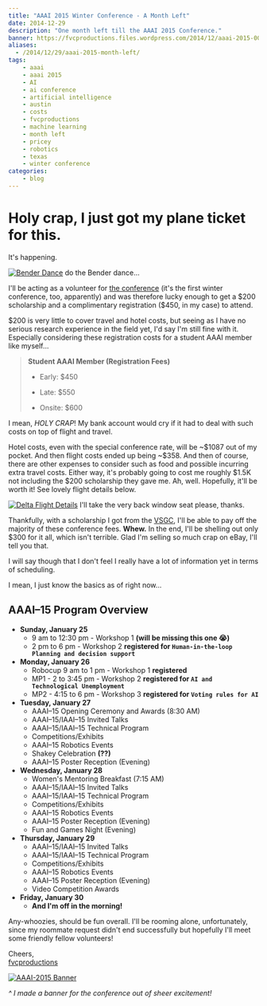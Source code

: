 ```yaml
---
title: "AAAI 2015 Winter Conference - A Month Left"
date: 2014-12-29
description: "One month left till the AAAI 2015 Conference."
banner: https://fvcproductions.files.wordpress.com/2014/12/aaai-2015-001.jpg
aliases:
  - /2014/12/29/aaai-2015-month-left/
tags:
    - aaai
    - aaai 2015
    - AI
    - ai conference
    - artificial intelligence
    - austin
    - costs
    - fvcproductions
    - machine learning
    - month left
    - pricey
    - robotics
    - texas
    - winter conference
categories:
    - blog
---
```


# Holy crap, I just got my plane ticket for this.

It's happening.

[![Bender Dance](https://fc07.deviantart.net/fs71/f/2011/176/b/2/triple_bender_dance_by_aspellgoof-d3jxffk.gif)](https://fc07.deviantart.net/fs71/f/2011/176/b/2/triple_bender_dance_by_aspellgoof-d3jxffk.gif) do the Bender dance...

I'll be acting as a volunteer for [the conference](https://www.aaai.org/Conferences/AAAI/aaai15.php 'AAAI 2015 Winter Conference') (it's the first winter conference, too, apparently) and was therefore lucky enough to get a \$200 scholarship and a complimentary registration (\$450, in my case) to attend.

\$200 is very little to cover travel and hotel costs, but seeing as I have no serious research experience in the field yet, I'd say I'm still fine with it. Especially considering these registration costs for a student AAAI member like myself...

> **Student AAAI Member (Registration Fees)**
>
> - Early: \$450
>
> - Late: \$550
>
> - Onsite: \$600

I mean, _HOLY CRAP_! My bank account would cry if it had to deal with such costs on top of flight and travel.

Hotel costs, even with the special conference rate, will be \~\$1087 out of my pocket. And then flight costs ended up being \~\$358. And then of course, there are other expenses to consider such as food and possible incurring extra travel costs. Either way, it's probably going to cost me roughly \$1.5K not including the \$200 scholarship they gave me. Ah, well. Hopefully, it'll be worth it! See lovely flight details below.

[![Delta Flight Details](https://fvcproductions.files.wordpress.com/2014/12/screenshot-2014-12-30-20-31-34.png)](https://fvcproductions.files.wordpress.com/2014/12/screenshot-2014-12-30-20-31-34.png) I'll take the very back window seat please, thanks.

Thankfully, with a scholarship I got from the [VSGC](https://vsgc.odu.edu 'VSGC @ ODU'), I'll be able to pay off the majority of these conference fees. **Whew.** In the end, I'll be shelling out only \$300 for it all, which isn't terrible. Glad I'm selling so much crap on eBay, I'll tell you that.

I will say though that I don't feel I really have a lot of information yet in terms of scheduling.

I mean, I just know the basics as of right now...

## AAAI–15 Program Overview

- **Sunday, January 25**
  - 9 am to 12:30 pm - Workshop 1 **(will be missing this one 😭)**
  - 2 pm to 6 pm - Workshop 2 **registered for `Human-in-the-loop Planning and decision support`**
- **Monday, January 26**
  - Robocup 9 am to 1 pm - Workshop 1 **registered**
  - MP1 - 2 to 3:45 pm - Workshop 2 **registered for `AI and Technological Unemployment`**
  - MP2 - 4:15 to 6 pm - Workshop 3 **registered for `Voting rules for AI`**
- **Tuesday, January 27**
  - AAAI–15 Opening Ceremony and Awards (8:30 AM)
  - AAAI–15/IAAI–15 Invited Talks
  - AAAI–15/IAAI–15 Technical Program
  - Competitions/Exhibits
  - AAAI–15 Robotics Events
  - Shakey Celebration **(??)**
  - AAAI–15 Poster Reception (Evening)
- **Wednesday, January 28**
  - Women's Mentoring Breakfast (7:15 AM)
  - AAAI–15/IAAI–15 Invited Talks
  - AAAI–15/IAAI–15 Technical Program
  - Competitions/Exhibits
  - AAAI–15 Robotics Events
  - AAAI–15 Poster Reception (Evening)
  - Fun and Games Night (Evening)
- **Thursday, January 29**
  - AAAI–15/IAAI–15 Invited Talks
  - AAAI–15/IAAI–15 Technical Program
  - Competitions/Exhibits
  - AAAI–15 Robotics Events
  - AAAI–15 Poster Reception (Evening)
  - Video Competition Awards
- **Friday, January 30**
  - **And I'm off in the morning!**

Any-whoozies, should be fun overall. I'll be rooming alone, unfortunately, since my roommate request didn't end successfully but hopefully I'll meet some friendly fellow volunteers!

Cheers,\
[fvcproductions](https://twitter.com/fvcproductions 'Twitter - FVCproductions')

[![AAAI-2015
Banner](https://fvcproductions.files.wordpress.com/2014/12/aaai-2015-001.jpg)](https://fvcproductions.files.wordpress.com/2014/12/aaai-2015-001.jpg)

_\^ I made a banner for the conference out of sheer excitement!_
